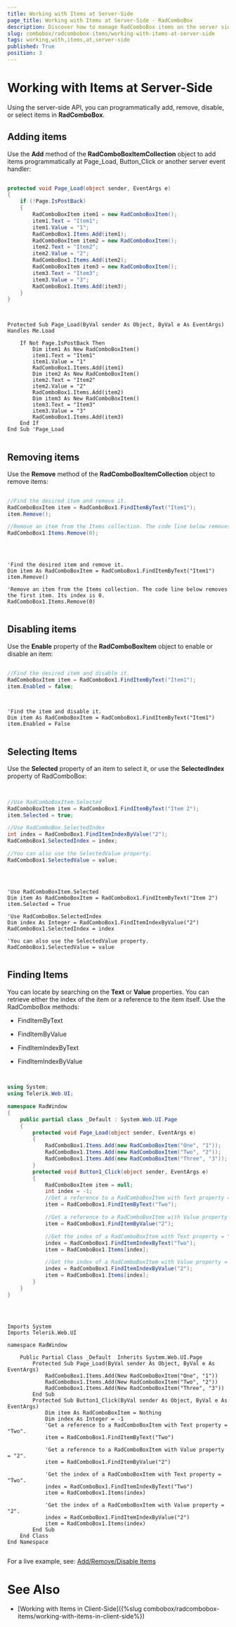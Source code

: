 ```yaml
---
title: Working with Items at Server-Side
page_title: Working with Items at Server-Side - RadComboBox
description: Discover how to manage RadComboBox items on the server side for dynamic and efficient data handling.
slug: combobox/radcombobox-items/working-with-items-at-server-side
tags: working,with,items,at,server-side
published: True
position: 3
---
```


# Working with Items at Server-Side



Using the server-side API, you can programmatically add, remove, disable, or select items in **RadComboBox**.

## Adding items

Use the **Add** method of the **RadComboBoxItemCollection** object to add items programmatically at Page_Load, Button_Click or another server event handler:



````C#
	     
protected void Page_Load(object sender, EventArgs e)
{  
	if (!Page.IsPostBack)  
	{    
		RadComboBoxItem item1 = new RadComboBoxItem();    
		item1.Text = "Item1";   
		item1.Value = "1";    
		RadComboBox1.Items.Add(item1);    
		RadComboBoxItem item2 = new RadComboBoxItem();   
		item2.Text = "Item2";    
		item2.Value = "2";   
		RadComboBox1.Items.Add(item2);    
		RadComboBoxItem item3 = new RadComboBoxItem();    
		item3.Text = "Item3";   
		item3.Value = "3";   
		RadComboBox1.Items.Add(item3);  
	}
}
				
````
````VB.NET
	
Protected Sub Page_Load(ByVal sender As Object, ByVal e As EventArgs) Handles Me.Load

	If Not Page.IsPostBack Then
		Dim item1 As New RadComboBoxItem()
		item1.Text = "Item1"
		item1.Value = "1"
		RadComboBox1.Items.Add(item1)
		Dim item2 As New RadComboBoxItem()
		item2.Text = "Item2"
		item2.Value = "2"
		RadComboBox1.Items.Add(item2)
		Dim item3 As New RadComboBoxItem()
		item3.Text = "Item3"
		item3.Value = "3"
		RadComboBox1.Items.Add(item3)
	End If
End Sub 'Page_Load
	
````


## Removing items

Use the **Remove** method of the **RadComboBoxItemCollection** object to remove items:



````C#
	     
//Find the desired item and remove it.
RadComboBoxItem item = RadComboBox1.FindItemByText("Item1");
item.Remove();

//Remove an item from the Items collection. The code line below removes the first item. Its index is 0.
RadComboBox1.Items.Remove(0);
				
````
````VB.NET
	
	
'Find the desired item and remove it.
Dim item As RadComboBoxItem = RadComboBox1.FindItemByText("Item1")
item.Remove()

'Remove an item from the Items collection. The code line below removes the first item. Its index is 0.
RadComboBox1.Items.Remove(0)
	
````


## Disabling items

Use the **Enable** property of the **RadComboBoxItem** object to enable or disable an item:



````C#
	     
//Find the desired item and disable it.
RadComboBoxItem item = RadComboBox1.FindItemByText("Item1");
item.Enabled = false;
				
````
````VB.NET
	
'Find the item and disable it.
Dim item As RadComboBoxItem = RadComboBox1.FindItemByText("Item1")
item.Enabled = False
	
````


## Selecting Items

Use the **Selected** property of an item to select it, or use the **SelectedIndex** property of RadComboBox:



````C#
	     
	
//Use RadComboBoxItem.Selected
RadComboBoxItem item = RadComboBox1.FindItemByText("Item 2");
item.Selected = true;

//Use RadComboBox.SelectedIndex
int index = RadComboBox1.FindItemIndexByValue("2");
RadComboBox1.SelectedIndex = index;

//You can also use the SelectedValue property.
RadComboBox1.SelectedValue = value;
				
````
````VB.NET
	
	
'Use RadComboBoxItem.Selected
Dim item As RadComboBoxItem = RadComboBox1.FindItemByText("Item 2")
item.Selected = True

'Use RadComboBox.SelectedIndex
Dim index As Integer = RadComboBox1.FindItemIndexByValue("2")
RadComboBox1.SelectedIndex = index

'You can also use the SelectedValue property.
RadComboBox1.SelectedValue = value
	
````


## Finding Items

You can locate by searching on the **Text** or **Value** properties. You can retrieve either the index of the item or a reference to the item itself. Use the RadComboBox methods:

* FindItemByText

* FindItemByValue

* FindItemIndexByText

* FindItemIndexByValue



````C#
	     
	
using System;
using Telerik.Web.UI;

namespace RadWindow
{    
	public partial class _Default : System.Web.UI.Page    
	{        
		protected void Page_Load(object sender, EventArgs e)        
		{            
			RadComboBox1.Items.Add(new RadComboBoxItem("One", "1"));            
			RadComboBox1.Items.Add(new RadComboBoxItem("Two", "2"));           
			RadComboBox1.Items.Add(new RadComboBoxItem("Three", "3"));        
		}
		protected void Button1_Click(object sender, EventArgs e)        
		{            
			RadComboBoxItem item = null;            
			int index = -1;
			//Get a reference to a RadComboBoxItem with Text property = "Two".            
			item = RadComboBox1.FindItemByText("Two");

			//Get a reference to a RadComboBoxItem with Value property = "2".            
			item = RadComboBox1.FindItemByValue("2");

			//Get the index of a RadComboBoxItem with Text property = "Two".            
			index = RadComboBox1.FindItemIndexByText("Two");            
			item = RadComboBox1.Items[index];

			//Get the index of a RadComboBoxItem with Value property = "2".            
			index = RadComboBox1.FindItemIndexByValue("2");            
			item = RadComboBox1.Items[index];        
		}    
	}
}
				
````
````VB.NET
	
	
Imports System
Imports Telerik.Web.UI

namespace RadWindow 

	Public Partial Class _Default  Inherits System.Web.UI.Page  
		Protected Sub Page_Load(ByVal sender As Object, ByVal e As EventArgs)
			RadComboBox1.Items.Add(New RadComboBoxItem("One", "1"))
			RadComboBox1.Items.Add(New RadComboBoxItem("Two", "2"))
			RadComboBox1.Items.Add(New RadComboBoxItem("Three", "3"))
		End Sub
		Protected Sub Button1_Click(ByVal sender As Object, ByVal e As EventArgs)
			Dim item As RadComboBoxItem = Nothing
			Dim index As Integer = -1
			'Get a reference to a RadComboBoxItem with Text property = "Two".   
			item = RadComboBox1.FindItemByText("Two")

			'Get a reference to a RadComboBoxItem with Value property = "2".   
			item = RadComboBox1.FindItemByValue("2")

			'Get the index of a RadComboBoxItem with Text property = "Two".  
			index = RadComboBox1.FindItemIndexByText("Two")
			item = RadComboBox1.Items(index)

			'Get the index of a RadComboBoxItem with Value property = "2".   
			index = RadComboBox1.FindItemIndexByValue("2")
			item = RadComboBox1.Items(index)
		End Sub
	End Class
End Namespace
	
````


For a live example, see: [Add/Remove/Disable Items](https://demos.telerik.com/aspnet-ajax/combobox/examples/programming/addremovedisable/defaultcs.aspx)

# See Also

 * [Working with Items in Client-Side]({%slug combobox/radcombobox-items/working-with-items-in-client-side%})
